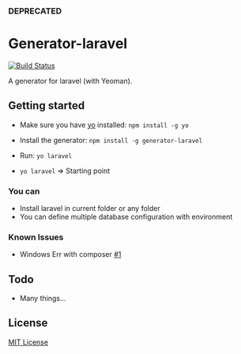 ### DEPRECATED

# Generator-laravel
[![Build Status](https://secure.travis-ci.org/Freyskeyd/generator-laravel.png?branch=unstable)](https://travis-ci.org/Freyskeyd/generator-laravel)

A generator for laravel (with Yeoman).

## Getting started
- Make sure you have [yo](https://github.com/yeoman/yo) installed:
    `npm install -g yo`
- Install the generator: `npm install -g generator-laravel`
- Run: `yo laravel`

- `yo laravel` => Starting point

### You can

- Install laravel in current folder or any folder
- You can define multiple database configuration with environment

### Known Issues

- Windows Err with composer [#1](https://github.com/Freyskeyd/generator-laravel/issues/1)

## Todo
- Many things...


## License
[MIT License](http://en.wikipedia.org/wiki/MIT_License)

